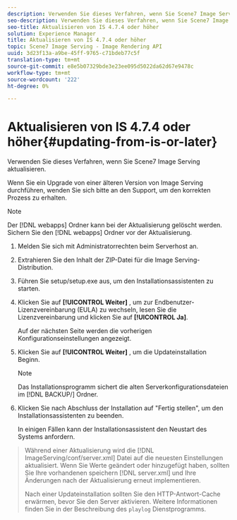 ```yaml
---
description: Verwenden Sie dieses Verfahren, wenn Sie Scene7 Image Serving aktualisieren.
seo-description: Verwenden Sie dieses Verfahren, wenn Sie Scene7 Image Serving aktualisieren.
seo-title: Aktualisieren von IS 4.7.4 oder höher
solution: Experience Manager
title: Aktualisieren von IS 4.7.4 oder höher
topic: Scene7 Image Serving - Image Rendering API
uuid: 3d23f13a-a9be-45ff-9765-c71bdeb77c5f
translation-type: tm+mt
source-git-commit: e8e5b07329bde3e23ee095d5022da62d67e9478c
workflow-type: tm+mt
source-wordcount: '222'
ht-degree: 0%

---
```



# Aktualisieren von IS 4.7.4 oder höher{#updating-from-is-or-later}

Verwenden Sie dieses Verfahren, wenn Sie Scene7 Image Serving aktualisieren.

Wenn Sie ein Upgrade von einer älteren Version von Image Serving durchführen, wenden Sie sich bitte an den Support, um den korrekten Prozess zu erhalten.

>[!NOTE]
>
>Der [!DNL webapps] Ordner kann bei der Aktualisierung gelöscht werden. Sichern Sie den [!DNL webapps] Ordner vor der Aktualisierung.

1. Melden Sie sich mit Administratorrechten beim Serverhost an.
1. Extrahieren Sie den Inhalt der ZIP-Datei für die Image Serving-Distribution.
1. Führen Sie setup/setup.exe aus, um den Installationsassistenten zu starten.
1. Klicken Sie auf **[!UICONTROL Weiter]** , um zur Endbenutzer-Lizenzvereinbarung (EULA) zu wechseln, lesen Sie die Lizenzvereinbarung und klicken Sie auf **[!UICONTROL Ja]**.

   Auf der nächsten Seite werden die vorherigen Konfigurationseinstellungen angezeigt.
1. Klicken Sie auf **[!UICONTROL Weiter]** , um die Updateinstallation Beginn.

   >[!NOTE]
   >
   >Das Installationsprogramm sichert die alten Serverkonfigurationsdateien im [!DNL BACKUP/] Ordner.

1. Klicken Sie nach Abschluss der Installation auf &quot;Fertig stellen&quot;, um den Installationsassistenten zu beenden.

   In einigen Fällen kann der Installationsassistent den Neustart des Systems anfordern.
>Während einer Aktualisierung wird die [!DNL ImageServing/conf/server.xml] Datei auf die neuesten Einstellungen aktualisiert. Wenn Sie Werte geändert oder hinzugefügt haben, sollten Sie Ihre vorhandenen speichern [!DNL server.xml] und Ihre Änderungen nach der Aktualisierung erneut implementieren.
>
>Nach einer Updateinstallation sollten Sie den HTTP-Antwort-Cache erwärmen, bevor Sie den Server aktivieren. Weitere Informationen finden Sie in der Beschreibung des `playlog` Dienstprogramms.

